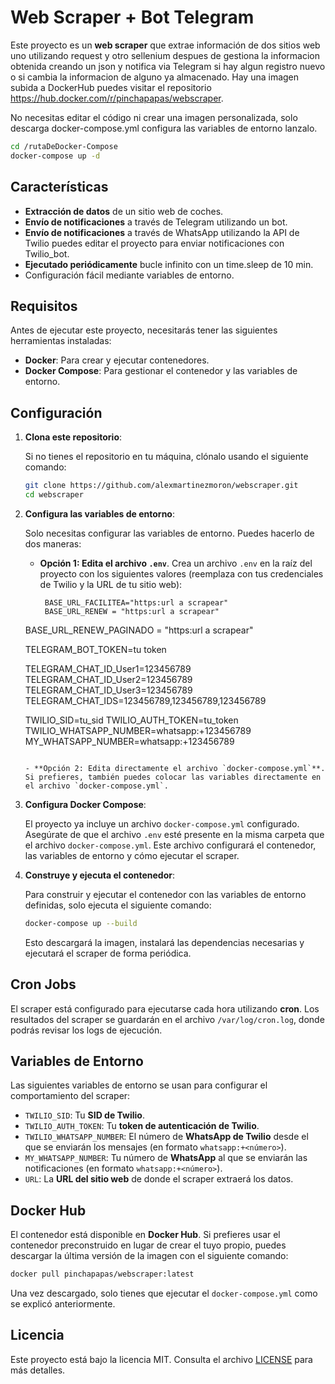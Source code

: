 
# Web Scraper + Bot Telegram

Este proyecto es un **web scraper** que extrae información de dos sitios web uno utilizando request y otro sellenium despues de gestiona la informacion obtenida creando un json y notifica via Telegram si hay algun registro nuevo o si cambia la informacion de alguno ya almacenado. Hay una imagen subida a DockerHub puedes visitar el repositorio https://hub.docker.com/r/pinchapapas/webscraper.

No necesitas editar el código ni crear una imagen personalizada, solo descarga docker-compose.yml configura las variables de entorno lanzalo.
```bash
cd /rutaDeDocker-Compose
docker-compose up -d
```

## Características
- **Extracción de datos** de un sitio web de coches.
- **Envío de notificaciones** a través de Telegram utilizando un bot.
- **Envío de notificaciones** a través de WhatsApp utilizando la API de Twilio puedes editar el proyecto para enviar notificaciones con Twilio_bot.
- **Ejecutado periódicamente**  bucle infinito con un time.sleep de 10 min.
- Configuración fácil mediante variables de entorno.

## Requisitos

Antes de ejecutar este proyecto, necesitarás tener las siguientes herramientas instaladas:

- **Docker**: Para crear y ejecutar contenedores.
- **Docker Compose**: Para gestionar el contenedor y las variables de entorno.

## Configuración

1. **Clona este repositorio**:

   Si no tienes el repositorio en tu máquina, clónalo usando el siguiente comando:

   ```bash
   git clone https://github.com/alexmartinezmoron/webscraper.git
   cd webscraper
   ```

2. **Configura las variables de entorno**:

   Solo necesitas configurar las variables de entorno. Puedes hacerlo de dos maneras:

   - **Opción 1: Edita el archivo `.env`**. Crea un archivo `.env` en la raíz del proyecto con los siguientes valores (reemplaza con tus credenciales de Twilio y la URL de tu sitio web):

     ```env
      BASE_URL_FACILITEA="https:url a scrapear"
      BASE_URL_RENEW = "https:url a scrapear"
   	BASE_URL_RENEW_PAGINADO = "https:url a scrapear"
   
   	TELEGRAM_BOT_TOKEN=tu token
   
   	TELEGRAM_CHAT_ID_User1=123456789
   	TELEGRAM_CHAT_ID_User2=123456789
   	TELEGRAM_CHAT_ID_User3=123456789
   	TELEGRAM_CHAT_IDS=123456789,123456789,123456789
   	
   	TWILIO_SID=tu_sid
   	TWILIO_AUTH_TOKEN=tu_token
   	TWILIO_WHATSAPP_NUMBER=whatsapp:+123456789
   	MY_WHATSAPP_NUMBER=whatsapp:+123456789
     ```

   - **Opción 2: Edita directamente el archivo `docker-compose.yml`**. Si prefieres, también puedes colocar las variables directamente en el archivo `docker-compose.yml`.

3. **Configura Docker Compose**:

   El proyecto ya incluye un archivo `docker-compose.yml` configurado. Asegúrate de que el archivo `.env` esté presente en la misma carpeta que el archivo `docker-compose.yml`. Este archivo configurará el contenedor, las variables de entorno y cómo ejecutar el scraper.

4. **Construye y ejecuta el contenedor**:

   Para construir y ejecutar el contenedor con las variables de entorno definidas, solo ejecuta el siguiente comando:

   ```bash
   docker-compose up --build
   ```

   Esto descargará la imagen, instalará las dependencias necesarias y ejecutará el scraper de forma periódica.

## Cron Jobs

El scraper está configurado para ejecutarse cada hora utilizando **cron**. Los resultados del scraper se guardarán en el archivo `/var/log/cron.log`, donde podrás revisar los logs de ejecución.

## Variables de Entorno

Las siguientes variables de entorno se usan para configurar el comportamiento del scraper:

- `TWILIO_SID`: Tu **SID de Twilio**.
- `TWILIO_AUTH_TOKEN`: Tu **token de autenticación de Twilio**.
- `TWILIO_WHATSAPP_NUMBER`: El número de **WhatsApp de Twilio** desde el que se enviarán los mensajes (en formato `whatsapp:+<número>`).
- `MY_WHATSAPP_NUMBER`: Tu número de **WhatsApp** al que se enviarán las notificaciones (en formato `whatsapp:+<número>`).
- `URL`: La **URL del sitio web** de donde el scraper extraerá los datos.

## Docker Hub

El contenedor está disponible en **Docker Hub**. Si prefieres usar el contenedor preconstruido en lugar de crear el tuyo propio, puedes descargar la última versión de la imagen con el siguiente comando:

```bash
docker pull pinchapapas/webscraper:latest
```

Una vez descargado, solo tienes que ejecutar el `docker-compose.yml` como se explicó anteriormente.

## Licencia

Este proyecto está bajo la licencia MIT. Consulta el archivo [LICENSE](LICENSE) para más detalles.
